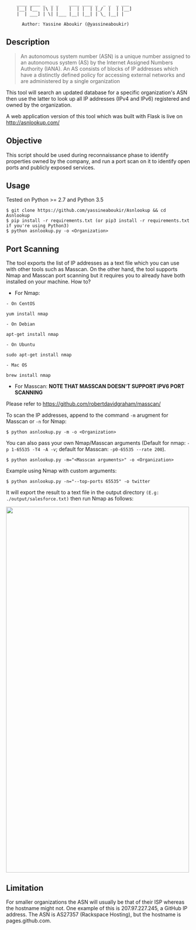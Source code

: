         ____ ____ _  _ _    ____ ____ _  _ _  _ ___
        |__| [__  |\ | |    |  | |  | |_/  |  | |__]
        |  | ___] | \| |___ |__| |__| | \_ |__| |

          Author: Yassine Aboukir (@yassineaboukir)
   
 ## Description
>An autonomous system number (ASN) is a unique number assigned to an autonomous system (AS) by the Internet Assigned Numbers Authority (IANA).
An AS consists of blocks of IP addresses which have a distinctly defined policy for accessing external networks and are administered by a single organization

This tool will search an updated database for a specific organization's ASN then use the latter to look up all IP addresses (IPv4 and IPv6) registered and owned by the organization.

A web application version of this tool which was built with Flask is live on http://asnlookup.com/

## Objective
This script should be used during reconnaissance phase to identify properties owned by the company, and run a port scan on it to identify open ports and publicly exposed services.

## Usage
Tested on Python >= 2.7 and Python 3.5
```
$ git clone https://github.com/yassineaboukir/Asnlookup && cd Asnlookup
$ pip install -r requirements.txt (or pip3 install -r requirements.txt if you're using Python3)
$ python asnlookup.py -o <Organization>
```

## Port Scanning
The tool exports the list of IP addresses as a text file which you can use with other tools such as Masscan. On the other hand, the tool supports Nmap and Masscan port scanning but it requires you to already have both installed on your machine. How to?

- For Nmap:

```
- On CentOS

yum install nmap

- On Debian

apt-get install nmap

- On Ubuntu

sudo apt-get install nmap

- Mac OS

brew install nmap
```

- For Masscan: **NOTE THAT MASSCAN DOESN'T SUPPORT IPV6 PORT SCANNING**

Please refer to https://github.com/robertdavidgraham/masscan/

To scan the IP addresses, append to the command `-m` arugment for Masscan or `-n` for Nmap:

```
$ python asnlookup.py -m -o <Organization>
```

You can also pass your own Nmap/Masscan arguments (Default for nmap: `-p 1-65535 -T4 -A -v`; default for Masscan: `-p0-65535 --rate 200`).

```
$ python asnlookup.py -m="<Masscan arguments>" -o <Organization>
```

Example using Nmap with custom arguments:

```
$ python asnlookup.py -n="--top-ports 65535" -o twitter
```

It will export the result to a text file in the output directory `(E.g: ./output/salesforce.txt)` then run Nmap as follows:

<img src="https://yassineaboukir.com/lab/asnlookup_salesforce.png" width="500" height="1000" />

## Limitation
For smaller organizations the ASN will usually be that of their ISP whereas the hostname might not. One example of this is 207.97.227.245, a GitHub IP address. The ASN is AS27357 (Rackspace Hosting), but the hostname is pages.github.com.
